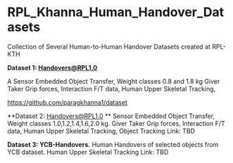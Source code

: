 # RPL_Khanna_Human_Handover_Datasets
Collection of Several Human-to-Human Handover Datasets created at RPL-KTH

**Dataset 1:
Handovers@RPL1.0**

A Sensor Embedded Object Transfer, Weight classes 0.8 and 1.8 kg
Giver Taker Grip forces, Interaction F/T data, Human Upper Skeletal Tracking, 

https://github.com/paragkhanna1/dataset

**Dataset 2:
Handovers@RPL1.0
**
Sensor Embedded Object Transfer, Weight classes 1.0,1.2,1.4,1.6,2.0 kg.
Giver Taker Grip forces, Interaction F/T data, Human Upper Skeletal Tracking, Object Tracking
Link: TBD

**Dataset 3:
YCB-Handovers.**
Human Handovers of selected objects from YCB dataset.
Human Upper Skeletal Tracking
Link: TBD

